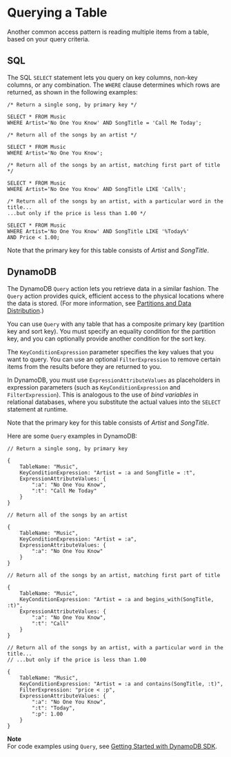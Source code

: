 # Querying a Table<a name="SQLtoNoSQL.ReadData.Query"></a>

Another common access pattern is reading multiple items from a table, based on your query criteria\.

## SQL<a name="SQLtoNoSQL.ReadData.Query.SQL"></a>

The SQL `SELECT` statement lets you query on key columns, non\-key columns, or any combination\. The `WHERE` clause determines which rows are returned, as shown in the following examples:

```
/* Return a single song, by primary key */

SELECT * FROM Music
WHERE Artist='No One You Know' AND SongTitle = 'Call Me Today';
```

```
/* Return all of the songs by an artist */

SELECT * FROM Music
WHERE Artist='No One You Know';
```

```
/* Return all of the songs by an artist, matching first part of title */

SELECT * FROM Music
WHERE Artist='No One You Know' AND SongTitle LIKE 'Call%';
```

```
/* Return all of the songs by an artist, with a particular word in the title... 
...but only if the price is less than 1.00 */

SELECT * FROM Music
WHERE Artist='No One You Know' AND SongTitle LIKE '%Today%'
AND Price < 1.00;
```

Note that the primary key for this table consists of *Artist* and *SongTitle*\.

## DynamoDB<a name="SQLtoNoSQL.ReadData.Query.DynamoDB"></a>

The DynamoDB `Query` action lets you retrieve data in a similar fashion\. The `Query` action provides quick, efficient access to the physical locations where the data is stored\. \(For more information, see [Partitions and Data Distribution](HowItWorks.Partitions.md)\.\)

You can use `Query` with any table that has a composite primary key \(partition key and sort key\)\. You must specify an equality condition for the partition key, and you can optionally provide another condition for the sort key\.

The `KeyConditionExpression` parameter specifies the key values that you want to query\. You can use an optional `FilterExpression` to remove certain items from the results before they are returned to you\.

In DynamoDB, you must use `ExpressionAttributeValues` as placeholders in expression parameters \(such as `KeyConditionExpression` and `FilterExpression`\)\. This is analogous to the use of *bind variables* in relational databases, where you substitute the actual values into the `SELECT` statement at runtime\.

Note that the primary key for this table consists of *Artist* and *SongTitle*\.

Here are some `Query` examples in DynamoDB:

```
// Return a single song, by primary key

{
    TableName: "Music",
    KeyConditionExpression: "Artist = :a and SongTitle = :t",
    ExpressionAttributeValues: {
        ":a": "No One You Know",
        ":t": "Call Me Today"
    }
}
```

```
// Return all of the songs by an artist

{
    TableName: "Music",
    KeyConditionExpression: "Artist = :a",
    ExpressionAttributeValues: {
        ":a": "No One You Know"
    }
}
```

```
// Return all of the songs by an artist, matching first part of title

{
    TableName: "Music",
    KeyConditionExpression: "Artist = :a and begins_with(SongTitle, :t)",
    ExpressionAttributeValues: {
        ":a": "No One You Know",
        ":t": "Call"
    }
}
```

```
// Return all of the songs by an artist, with a particular word in the title...
// ...but only if the price is less than 1.00

{
    TableName: "Music",
    KeyConditionExpression: "Artist = :a and contains(SongTitle, :t)",
    FilterExpression: "price < :p",
    ExpressionAttributeValues: {
        ":a": "No One You Know",
        ":t": "Today",
        ":p": 1.00
    }
}
```

**Note**  
For code examples using `Query`, see [Getting Started with DynamoDB SDK](GettingStarted.md)\.